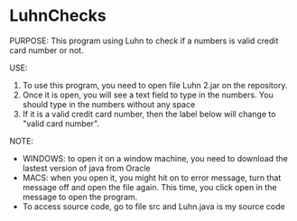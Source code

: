 # LuhnChecks
PURPOSE: This program using Luhn to check if a numbers is valid credit card number or not. 


USE: 
1. To use this program, you need to open file Luhn 2.jar on the repository. 
2. Once it is open, you will see a text field to type in the numbers. You should type in the numbers without any space
3. If it is a valid credit card number, then the label below will change to "valid card number".

NOTE: 
- WINDOWS: to open it on a window machine, you need to download the lastest version of java from Oracle
- MACS: when you open it, you might hit on to error message, turn that message off and open the file again. This time,
you click open in the message to open the program.
- To access source code, go to file src and Luhn.java is my source code
